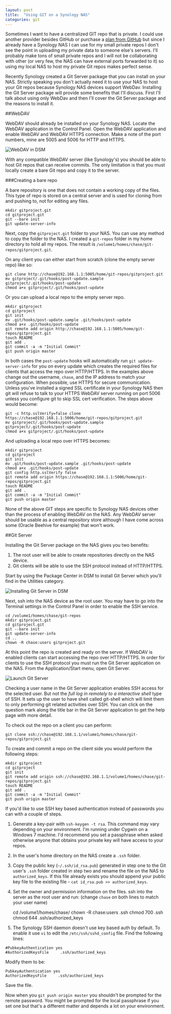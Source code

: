 ```yaml
---
layout: post
title:  "Using GIT on a Synology NAS"
categories: git
---
```


Sometimes I want to have a centralized GIT repo that is private. I could use another provider besides GitHub or purchase a [plan from GitHub](https://github.com/pricing) but since I already have a Synology NAS I can use for my small private repos I don't see the point in uploading my private data to someone else's servers. I'll probably make tons of small private repos and I will not be collaborating with other (or very few, the NAS can have external ports forwarded to it) so using my local NAS to host my private Git repos makes perfect sense.

Recently Synology created a Git Server package that you can install on your NAS. Strictly speaking you don't actually need it to use your NAS to host your Git repos because Synology NAS devices support WebDav. Installing the Git Server package will provide some benefits that I'll discuss. First I'll talk about using only WebDav and then I'll cover the Git Server package and the reasons to install it.

##WebDAV

WebDAV should already be installed on your Synology NAS. Locate the WebDAV application in the Control Panel. Open the WebDAV application and enable WebDAV and WebDAV HTTPS connection. Make a note of the port numbers, mine are 5005 and 5006 for HTTP and HTTPS.

![WebDAV in DSM](/assets/synology-webdav.png)

With any compatible WebDAV server (like Synology's) you should be able to host Git repos that can receive commits. The only limitation is that you must locally create a bare Git repo and copy it to the server.

###Creating a bare repo

A bare repository is one that does not contain a working copy of the files. This type of repo is stored on a central server and is used for cloning from and pushing to, not for editing any files.

    mkdir gitproject.git
    cd gitproject.git
    git --bare init
    git update-server-info


Next, copy the `gitproject.git` folder to your NAS. You can use any method to copy the folder to the NAS. I created a `git-repos` folder in my home directory to hold all my repos. The result is `/volume1/homes/chase/git-repos/gitproject.git`.

On any client you can either start from scratch (clone the empty server repo) like so:

    git clone http://chase@192.168.1.1:5005/home/git-repos/gitproject.git
    mv gitproject/.git/hooks/post-update.sample gitproject/.git/hooks/post-update
    chmod a+x gitproject/.git/hooks/post-update

Or you can upload a local repo to the empty server repo.

    mkdir gitproject
    cd gitproject
    git init
    mv .git/hooks/post-update.sample .git/hooks/post-update
    chmod a+x .git/hooks/post-update
    git remote add origin http://chase@192.168.1.1:5005/home/git-repos/gitproject.git
    touch README
    git add .
    git commit -a -m "Initial Commit"
    git push origin master

In both cases the `post-update` hooks will automatically run `git update-server-info` for you on every update which creates the required files for clients that access the repo over HTTP/HTTPS. In the examples above change out the username, `chase`, and the IP address to match your configuration. When possible, use HTTPS for secure communication. Unless you've installed a signed SSL certificate in your Synology NAS then git will refuse to talk to your HTTPS WebDAV server running on port 5006 unless you configure git to skip SSL cert verification. The steps above would become:

    git -c http.sslVerify=false clone https://chase@192.168.1.1:5006/home/git-repos/gitproject.git
    mv gitproject/.git/hooks/post-update.sample gitproject/.git/hooks/post-update
    chmod a+x gitproject/.git/hooks/post-update

And uploading a local repo over HTTPS becomes:

    mkdir gitproject
    cd gitproject
    git init
    mv .git/hooks/post-update.sample .git/hooks/post-update
    chmod a+x .git/hooks/post-update
    git config http.sslVerify false
    git remote add origin https://chase@192.168.1.1:5006/home/git-repos/gitproject.git
    touch README
    git add .
    git commit -a -m "Initial Commit"
    git push origin master

None of the above GIT steps are specific to Synology NAS devices other than the process of enabling WebDAV on the NAS. Any WebDAV server should be usable as a central repository store although I have come across some (Oracle Beehive for example) that won't work.


##Git Server

Installing the Git Server package on the NAS gives you two benefits:

1. The root user will be able to create repositories directly on the NAS device.
2. Git clients will be able to use the SSH protocol instead of HTTP/HTTPS.

Start by using the Package Center in DSM to install Git Server which you'll find in the Utilities category.

![Installing Git Server in DSM](/assets/synology-install-git-server.png)

Next, ssh into the NAS device as the root user. You may have to go into the Terminal settings in the Control Panel in order to enable the SSH service.

    cd /volume1/homes/chase/git-repos
    mkdir gitproject.git
    cd gitproject.git
    git --bare init
    git update-server-info
    cd ..
    chown -R chase:users gitproject.git

At this point the repo is created and ready on the server. If WebDAV is enabled clients can start accessing the repo over HTTP/HTTPS. In order for clients to use the SSH protocol you must run the Git Server application on the NAS. From the Application/Start menu, open Git Server.

![Launch Git Server](/assets/synology-git-server.png)

Checking a user name in the Git Server application enables SSH access for the selected user. But not the *full log in remotely to a interactive shell* type of SSH. It sets up the user to have shell called git-shell which will limit them to only performing git related activities over SSH. You can click on the question mark along the title bar in the Git Server application to get the help page with more detail.

To check out the repo on a client you can perform:

    git clone ssh://chase@192.168.1.1/volume1/homes/chase/git-repos/gitproject.git

To create and commit a repo on the client side you would perform the following steps:

    mkdir gitproject
    cd gitproject
    git init
    git remote add origin ssh://chase@192.168.1.1/volume1/homes/chase/git-repos/gitproject.git
    touch README
    git add .
    git commit -a -m "Initial Commit"
    git push origin master

If you'd like to use SSH key based authentication instead of passwords you can with a couple of steps.

1. Generate a key-pair with `ssh-keygen -t rsa`. This command may vary depending on your environment. I'm running under Cygwin on a Windows 7 machine. I'd recommend you set a passphrase when asked otherwise anyone that obtains your private key will have access to your repos.
2. In the user's home directory on the NAS create a `.ssh` folder.
3. Copy the public key (`~/.ssh/id_rsa.pub`) generated in step one to the Git user's `.ssh` folder created in step two and rename the file on the NAS to `authorized_keys`. If this file already exists you should append your public key file to the existing file - `cat id_rsa.pub >> authorized_keys`.
4. Set the owner and permission information on the files. ssh into the server as the root user and run: (change `chase` on both lines to match your user name)

    cd /volume1/homes/chase/
    chown -R chase:users .ssh
    chmod 700 .ssh
    chmod 644 .ssh/authorized_keys

5. The Synology SSH daemon doesn't use key based auth by default. To enable it use `vi` to edit the `/etc/ssh/sshd_config` file. Find the following lines:

<pre><code>#PubkeyAuthentication yes
#AuthorizedKeysFile     .ssh/authorized_keys
</code></pre>

Modify them to be:

<pre><code>PubkeyAuthentication yes
AuthorizedKeysFile     .ssh/authorized_keys
</code></pre>

Save the file.

Now when you `git push origin master` you shouldn't be prompted for the remote password. You might be prompted for the local passphrase if you set one but that's a different matter and depends a lot on your environment.
